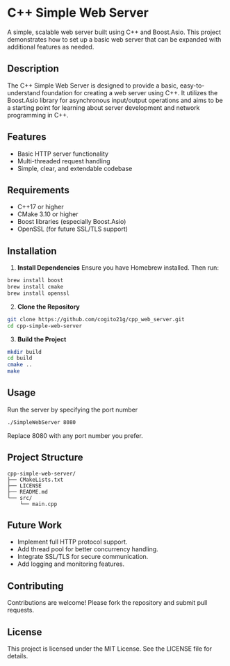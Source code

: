# C++ Simple Web Server

A simple, scalable web server built using C++ and Boost.Asio. This project demonstrates how to set up a basic web server that can be expanded with additional features as needed.

## Description

The C++ Simple Web Server is designed to provide a basic, easy-to-understand foundation for creating a web server using C++. It utilizes the Boost.Asio library for asynchronous input/output operations and aims to be a starting point for learning about server development and network programming in C++.

## Features

- Basic HTTP server functionality
- Multi-threaded request handling
- Simple, clear, and extendable codebase

## Requirements

- C++17 or higher
- CMake 3.10 or higher
- Boost libraries (especially Boost.Asio)
- OpenSSL (for future SSL/TLS support)

## Installation

1. **Install Dependencies**
Ensure you have Homebrew installed. Then run:

```bash
brew install boost
brew install cmake
brew install openssl
``` 

2. **Clone the Repository**

```bash
git clone https://github.com/cogito21g/cpp_web_server.git
cd cpp-simple-web-server
```

3. **Build the Project**

```bash
mkdir build
cd build
cmake ..
make
```

## Usage
Run the server by specifying the port number

```bash
./SimpleWebServer 8080
```

Replace 8080 with any port number you prefer.


## Project Structure

```
cpp-simple-web-server/
├── CMakeLists.txt
├── LICENSE
├── README.md
└── src/
    └── main.cpp
```

## Future Work
- Implement full HTTP protocol support.
- Add thread pool for better concurrency handling.
- Integrate SSL/TLS for secure communication.
- Add logging and monitoring features.

## Contributing
Contributions are welcome! Please fork the repository and submit pull requests.

## License
This project is licensed under the MIT License. See the LICENSE file for details.